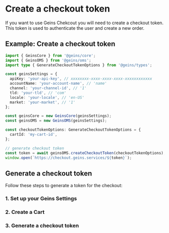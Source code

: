 # Create a checkout token

If you want to use Geins Chekcout you will need to create a checkout token. This token is used to authenticate the user and create a new order.

## Example: Create a checkout token

```typescript
import { GeinsCore } from '@geins/core';
import { GeinsOMS } from '@geins/oms';
import type { GenerateCheckoutTokenOptions } from '@geins/types';

const geinsSettings = {
  apiKey: 'your-api-key', // xxxxxxxx-xxxx-xxxx-xxxx-xxxxxxxxxxxx
  accountName: 'your-account-name', // 'name'
  channel: 'your-channel-id', // '1'
  tld: 'your-tld', // 'com'
  locale: 'your-locale', // 'en-US'
  market: 'your-market', // '1'
};

const geinsCore = new GeinsCore(geinsSettings);
const geinsOMS = new GeinsOMS(geinsSettings);

const checkoutTokenOptions: GenerateCheckoutTokenOptions = {
  cartId: 'my-cart-id',
};

// generate checkout token
const token = await geinsOMS.createCheckoutToken(checkoutTokenOptions);
window.open(`https://checkout.geins.services/${token}`);
```

## Generate a checkout token

Follow these steps to generate a token for the checkout:

### 1. Set up your Geins Settings

<GeinsToggle margin-top="20px">
    <template #trigger>
        <GeinsStatus />
    </template>
    <GeinsSettingsForm />
</GeinsToggle>

### 2. Create a Cart

<GeinsToggle margin-top="20px">
    <template #trigger>
        <GeinsStatus for="geins-cart" name="Geins cart" />
    </template>
    <GeinsCartForm />
</GeinsToggle>

### 3. Generate a checkout token

<GeinsCheckoutTokenForm />
<CheckoutTokenGenerator />
